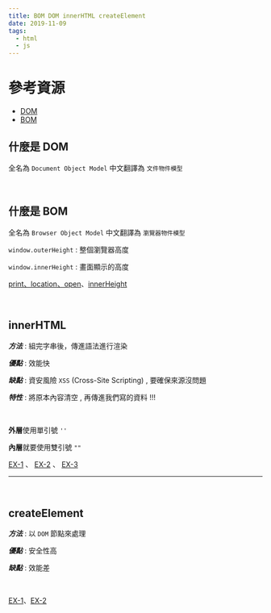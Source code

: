 ```yaml
---
title: BOM DOM innerHTML createElement
date: 2019-11-09
tags: 
  - html
  - js
---
```


# 參考資源

- [DOM](https://ithelp.ithome.com.tw/articles/10202689)
- [BOM](https://www.happycoding.today/posts/43)

## 什麼是 DOM

全名為 `Document Object Model` 中文翻譯為 `文件物件模型`

<br>

## 什麼是 BOM

全名為 `Browser Object Model` 中文翻譯為 `瀏覽器物件模型`

`window.outerHeight` : 整個瀏覽器高度

`window.innerHeight` : 畫面顯示的高度

[print、location、open](https://codepen.io/hedgehogkucc/pen/oNNyREP)、[innerHeight](https://codepen.io/hedgehogkucc/pen/zYYaQbj)

<br>

## innerHTML

***方法*** : 組完字串後，傳進語法進行渲染

***優點*** : 效能快

***缺點*** : 資安風險 `XSS` (Cross-Site Scripting) , 要確保來源沒問題

***特性*** : 將原本內容清空 , 再傳進我們寫的資料 !!! 

<br>

**外層**使用單引號 `''`

**內層**就要使用雙引號 `""`

[EX-1](https://codepen.io/hedgehogkucc/pen/QWWxxxK) 、 [EX-2](https://codepen.io/hedgehogkucc/pen/VwwddER) 、 [EX-3](https://codepen.io/hedgehogkucc/pen/jOOKKJB)

<hr>

<br>

## createElement

***方法*** : 以 `DOM` 節點來處理

***優點*** : 安全性高

***缺點*** : 效能差

<br>

[EX-1](https://codepen.io/hedgehogkucc/pen/XWWYYwq)、[EX-2](https://codepen.io/hedgehogkucc/pen/XWWYBrY)

